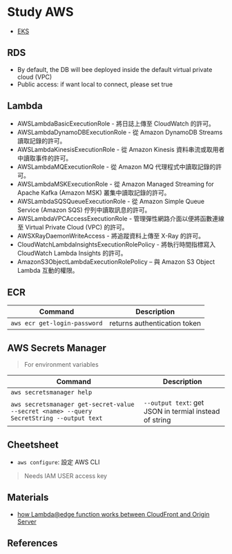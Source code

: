 # Study AWS

- [EKS](./eks.md)

## RDS

- By default, the DB will bee deployed inside the default virtual private cloud (VPC)
- Public access: if want local to connect, please set true

## Lambda

- AWSLambdaBasicExecutionRole - 將日誌上傳至 CloudWatch 的許可。
- AWSLambdaDynamoDBExecutionRole - 從 Amazon DynamoDB Streams 讀取記錄的許可。
- AWSLambdaKinesisExecutionRole - 從 Amazon Kinesis 資料串流或取用者中讀取事件的許可。
- AWSLambdaMQExecutionRole - 從 Amazon MQ 代理程式中讀取記錄的許可。
- AWSLambdaMSKExecutionRole - 從 Amazon Managed Streaming for Apache Kafka (Amazon MSK) 叢集中讀取記錄的許可。
- AWSLambdaSQSQueueExecutionRole - 從 Amazon Simple Queue Service (Amazon SQS) 佇列中讀取訊息的許可。
- AWSLambdaVPCAccessExecutionRole - 管理彈性網路介面以便將函數連線至 Virtual Private Cloud (VPC) 的許可。
- AWSXRayDaemonWriteAccess - 將追蹤資料上傳至 X-Ray 的許可。
- CloudWatchLambdaInsightsExecutionRolePolicy - 將執行時間指標寫入 CloudWatch Lambda Insights 的許可。
- AmazonS3ObjectLambdaExecutionRolePolicy – 與 Amazon S3 Object Lambda 互動的權限。

## ECR

| Command | Description |
| ------- | ----------- |
| `aws ecr get-login-password` | returns authentication token |

## AWS Secrets Manager

> For environment variables

| Command | Description |
| ------- | ----------- |
| `aws secretsmanager help` ||
| `aws secretsmanager get-secret-value --secret <name> --query SecretString --output text` | `--output text`: get JSON in termial instead of string |

## Cheetsheet

- `aws configure`: 設定 AWS CLI

> Needs IAM USER access key

## Materials

- [how Lambda@edge function works between CloudFront and Origin Server](https://docs.aws.amazon.com/AmazonCloudFront/latest/DeveloperGuide/lambda-cloudfront-trigger-events.html)

## References

